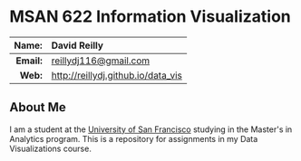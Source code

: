 
MSAN 622 Information Visualization
==================================

|  **Name:** | David Reilly           |
|-----------:|:-----------------------|
| **Email:** | <reillydj116@gmail.com>|
|   **Web:** | <http://reillydj.github.io/data_vis> |

## About Me ##

I am a student at the [University of San Francisco](http://www.usfca.edu/) studying in the Master's in Analytics program. This is a repository for assignments in my Data Visualizations course. 
